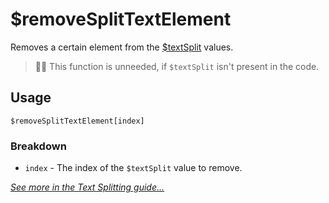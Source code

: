 # $removeSplitTextElement
Removes a certain element from the [$textSplit](./textSplit.md) values.
> 🧙‍♂️ This function is unneeded, if `$textSplit` isn't present in the code.

## Usage
```
$removeSplitTextElement[index]
```

### Breakdown
- `index` - The index of the `$textSplit` value to remove.

[*See more in the Text Splitting guide...*](https://nilpointer-software.github.io/bdfd-wiki/guides/textSplitting.html)
